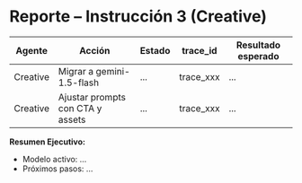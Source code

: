 # Reporte – Instrucción 3 (Creative)

| Agente   | Acción                           | Estado     | trace_id     | Resultado esperado |
|----------|----------------------------------|------------|--------------|--------------------|
| Creative | Migrar a gemini-1.5-flash        | ...        | trace_xxx    | ...                |
| Creative | Ajustar prompts con CTA y assets | ...        | trace_xxx    | ...                |

**Resumen Ejecutivo:**  
- Modelo activo: …  
- Próximos pasos: …
